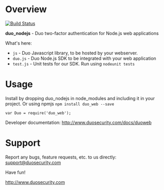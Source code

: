 # Overview

[![Build Status](https://travis-ci.org/duosecurity/duo_nodejs.svg?branch=master)](https://travis-ci.org/duosecurity/duo_nodejs)

**duo_nodejs** - Duo two-factor authentication for Node.js web applications

What's here:

* `js` - Duo Javascript library, to be hosted by your webserver.
* `duo.js` - Duo Node.js SDK to be integrated with your web application
* `test.js` -  Unit tests for our SDK. Run using `nodeunit tests`

# Usage

Install by dropping duo_nodejs in node_modules and including it in your project. Or using npmjs `npm install duo_web --save`

```var Duo = require('duo_web');```

Developer documentation: <http://www.duosecurity.com/docs/duoweb>

# Support

Report any bugs, feature requests, etc. to us directly:
support@duosecurity.com

Have fun!

<http://www.duosecurity.com>
